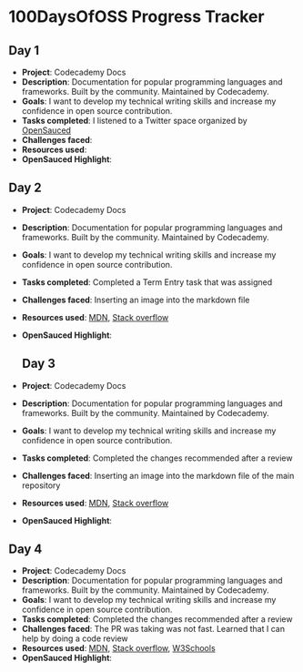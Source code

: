 # 100DaysOfOSS Progress Tracker

## Day 1

- **Project**: Codecademy Docs
- **Description**: Documentation for popular programming languages and frameworks. Built by the community. Maintained by Codecademy.
- **Goals**: I want to develop my technical writing skills and increase my confidence in open source contribution.
- **Tasks completed**: I listened to a Twitter space organized by [OpenSauced](https://opensauced.pizza/)
- **Challenges faced**:
- **Resources used**: 
- **OpenSauced Highlight**:

## Day 2

- **Project**: Codecademy Docs
- **Description**: Documentation for popular programming languages and frameworks. Built by the community. Maintained by Codecademy.
- **Goals**: I want to develop my technical writing skills and increase my confidence in open source contribution.
- **Tasks completed**: Completed a Term Entry task that was assigned
- **Challenges faced**: Inserting an image into the markdown file
- **Resources used**: [MDN](https://developer.mozilla.org/), [Stack overflow](https://stackoverflow.com/)
- **OpenSauced Highlight**:

  ## Day 3

- **Project**: Codecademy Docs
- **Description**: Documentation for popular programming languages and frameworks. Built by the community. Maintained by Codecademy.
- **Goals**: I want to develop my technical writing skills and increase my confidence in open source contribution.
- **Tasks completed**: Completed the changes recommended after a review
- **Challenges faced**: Inserting an image into the markdown file of the main repository
- **Resources used**: [MDN](https://developer.mozilla.org/), [Stack overflow](https://stackoverflow.com/)
- **OpenSauced Highlight**:

 ## Day 4

- **Project**: Codecademy Docs
- **Description**: Documentation for popular programming languages and frameworks. Built by the community. Maintained by Codecademy.
- **Goals**: I want to develop my technical writing skills and increase my confidence in open source contribution.
- **Tasks completed**: Completed the changes recommended after a review
- **Challenges faced**: The PR was taking was not fast. Learned that I can help by doing a code review
- **Resources used**: [MDN](https://developer.mozilla.org/), [Stack overflow](https://stackoverflow.com/), [W3Schools](https://www.w3schools.com/)
- **OpenSauced Highlight**: 

